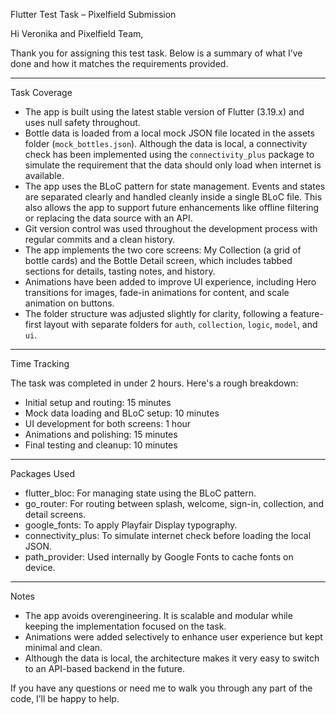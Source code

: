
Flutter Test Task – Pixelfield Submission

Hi Veronika and Pixelfield Team,

Thank you for assigning this test task. Below is a summary of what I’ve done and how it matches the requirements provided.

---

Task Coverage

- The app is built using the latest stable version of Flutter (3.19.x) and uses null safety throughout.
- Bottle data is loaded from a local mock JSON file located in the assets folder (`mock_bottles.json`). Although the data is local, a connectivity check has been implemented using the `connectivity_plus` package to simulate the requirement that the data should only load when internet is available.
- The app uses the BLoC pattern for state management. Events and states are separated clearly and handled cleanly inside a single BLoC file. This also allows the app to support future enhancements like offline filtering or replacing the data source with an API.
- Git version control was used throughout the development process with regular commits and a clean history.
- The app implements the two core screens: My Collection (a grid of bottle cards) and the Bottle Detail screen, which includes tabbed sections for details, tasting notes, and history.
- Animations have been added to improve UI experience, including Hero transitions for images, fade-in animations for content, and scale animation on buttons.
- The folder structure was adjusted slightly for clarity, following a feature-first layout with separate folders for `auth`, `collection`, `logic`, `model`, and `ui`.

---

Time Tracking

The task was completed in under 2 hours. Here's a rough breakdown:

- Initial setup and routing: 15 minutes  
- Mock data loading and BLoC setup: 10 minutes  
- UI development for both screens: 1 hour  
- Animations and polishing: 15 minutes  
- Final testing and cleanup: 10 minutes  

---

Packages Used

- flutter_bloc: For managing state using the BLoC pattern.
- go_router: For routing between splash, welcome, sign-in, collection, and detail screens.
- google_fonts: To apply Playfair Display typography.
- connectivity_plus: To simulate internet check before loading the local JSON.
- path_provider: Used internally by Google Fonts to cache fonts on device.

---

Notes

- The app avoids overengineering. It is scalable and modular while keeping the implementation focused on the task.
- Animations were added selectively to enhance user experience but kept minimal and clean.
- Although the data is local, the architecture makes it very easy to switch to an API-based backend in the future.

If you have any questions or need me to walk you through any part of the code, I’ll be happy to help.

